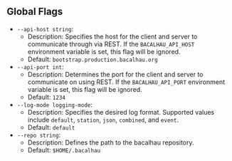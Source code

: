 ## Global Flags

- `--api-host string`:
  - Description: Specifies the host for the client and server to communicate through via REST. If the `BACALHAU_API_HOST` environment variable is set, this flag will be ignored.
  - Default: `bootstrap.production.bacalhau.org`
- `--api-port int`:
  - Description: Determines the port for the client and server to communicate on using REST. If the `BACALHAU_API_PORT` environment variable is set, this flag will be ignored.
  - Default: `1234`
- `--log-mode logging-mode`:
  - Description: Specifies the desired log format. Supported values include `default`, `station`, `json`, `combined`, and `event`.
  - Default: `default`
- `--repo string`:
  - Description: Defines the path to the bacalhau repository.
  - Default: `$HOME/.bacalhau`